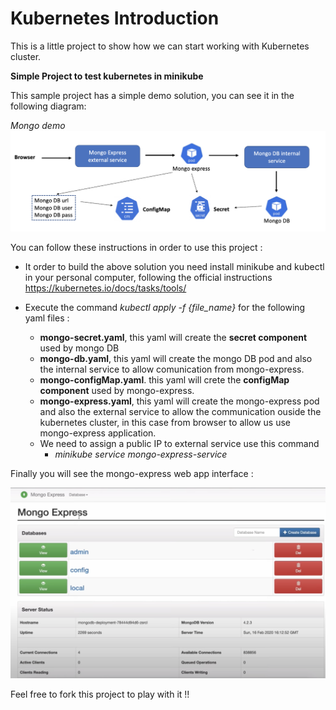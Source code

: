 # **Kubernetes Introduction**

This is a little project to show how we can start working with Kubernetes cluster.

**Simple Project to test kubernetes in minikube**

This sample project has a simple demo solution, you can see it in the following diagram:

_Mongo demo_
![abstract view](https://github.com/jparanda/kubernetes-intro/blob/master/images/demo_diagram.png?raw=true)


You can follow these instructions in order to use this project :


* It order to build the above solution you need install minikube and kubectl in your personal computer, following the official instructions https://kubernetes.io/docs/tasks/tools/

* Execute the command *kubectl apply -f {file_name}* for the following yaml files :
  * **mongo-secret.yaml**, this yaml will create the **secret component** used by mongo DB
  * **mongo-db.yaml**, this yaml will create the mongo DB pod and also the internal service to allow comunication from mongo-express.
  * **mongo-configMap.yaml**. this yaml will crete the **configMap component** used by mongo-express.
  * **mongo-express.yaml**, this yaml will create the mongo-express pod and also the external service to allow the communication ouside the kubernetes cluster, in this case from browser to allow us use mongo-express application.
  * We need to assign a public IP to external service use this command
    * *minikube service mongo-express-service*

Finally you will see the mongo-express web app interface :

![abstract view](https://github.com/jparanda/kubernetes-intro/blob/main/images/mongo-express-ui.png?raw=true)


Feel free to fork this project to play with it !!
